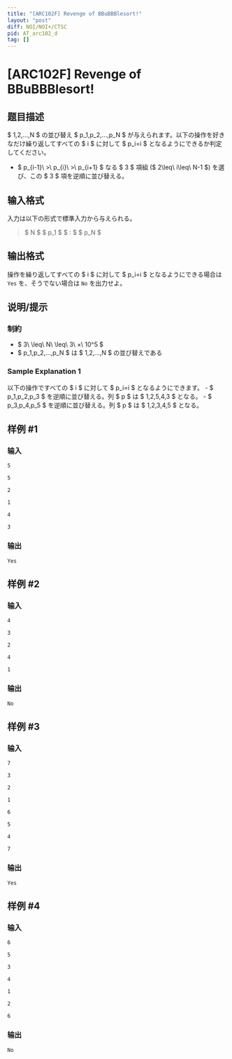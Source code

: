 ```yaml
---
title: "[ARC102F] Revenge of BBuBBBlesort!"
layout: "post"
diff: NOI/NOI+/CTSC
pid: AT_arc102_d
tag: []
---
```


# [ARC102F] Revenge of BBuBBBlesort!

## 题目描述

[problemUrl]: https://atcoder.jp/contests/arc102/tasks/arc102_d

$ 1,2,...,N $ の並び替え $ p_1,p_2,...,p_N $ が与えられます。以下の操作を好きなだけ繰り返してすべての $ i $ に対して $ p_i=i $ となるようにできるか判定してください。

- $ p_{i-1}\ >\ p_{i}\ >\ p_{i+1} $ なる $ 3 $ 項組 ($ 2\leq\ i\leq\ N-1 $) を選び、この $ 3 $ 項を逆順に並び替える。

## 输入格式

入力は以下の形式で標準入力から与えられる。

> $ N $ $ p_1 $ $ : $ $ p_N $

## 输出格式

操作を繰り返してすべての $ i $ に対して $ p_i=i $ となるようにできる場合は `Yes` を、そうでない場合は `No` を出力せよ。

## 说明/提示

### 制約

- $ 3\ \leq\ N\ \leq\ 3\ ×\ 10^5 $
- $ p_1,p_2,...,p_N $ は $ 1,2,...,N $ の並び替えである

### Sample Explanation 1

以下の操作ですべての $ i $ に対して $ p_i=i $ となるようにできます。 - $ p_1,p_2,p_3 $ を逆順に並び替える。列 $ p $ は $ 1,2,5,4,3 $ となる。 - $ p_3,p_4,p_5 $ を逆順に並び替える。列 $ p $ は $ 1,2,3,4,5 $ となる。

## 样例 #1

### 输入

```
5
5
2
1
4
3
```

### 输出

```
Yes
```

## 样例 #2

### 输入

```
4
3
2
4
1
```

### 输出

```
No
```

## 样例 #3

### 输入

```
7
3
2
1
6
5
4
7
```

### 输出

```
Yes
```

## 样例 #4

### 输入

```
6
5
3
4
1
2
6
```

### 输出

```
No
```

